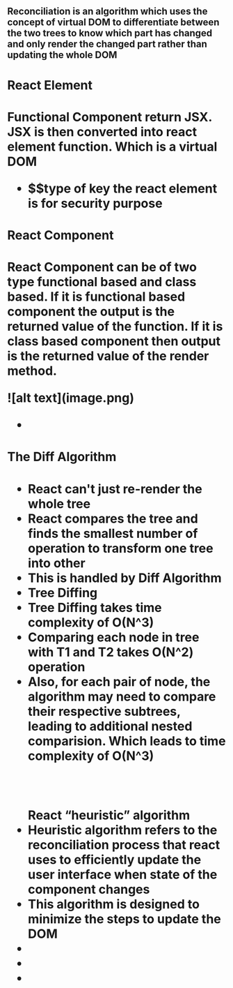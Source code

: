<h2> 
Reconciliation is an algorithm which uses the concept of virtual DOM to differentiate between the two trees to know which part has changed and only render the changed part rather than updating the whole DOM
</h2> 

<h1>React Element<h1>
<p>
Functional Component return JSX. JSX is then converted into react element function. Which is a virtual DOM
</p>
<ul>
<li>$$type of key the react element is for security purpose</li>
</ul>

<h1>React Component<h1>
<p>React Component can be of two type functional based and class based. If it is functional based component the output is the returned value of the function. If it is class based component then output is the returned value of the render method.
</p>
![alt text](image.png)
<ul>
<li>
</li>
</ul>

<h1>The Diff Algorithm<h1>
<ul>
<li>React can't just re-render the whole tree</li>
<li>React compares the tree and finds the smallest number of operation to transform one tree into other</li>
<li>This is handled by Diff Algorithm</li>
<li><b>Tree Diffing</b></li>
<li>Tree Diffing takes time complexity of O(N^3)</li>
<li>Comparing each node in tree with T1 and T2 takes O(N^2) operation</li>
<li>Also, for each pair of node, the algorithm may need to compare their respective subtrees, leading to additional nested comparision. Which leads to time complexity of O(N^3) </li>
<br/>
<br/>
<br/>
<b>React “heuristic” algorithm</b>
<li>Heuristic algorithm refers to the reconciliation process that react uses to efficiently update the user interface when state of the component changes</li>
<li>This algorithm is designed to minimize the steps to update the DOM</li>
<li>
</li>
<li>
</li>
<li>
</li>
</ul>
